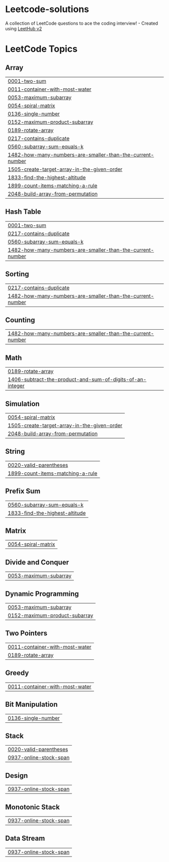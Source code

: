 # Leetcode-solutions
A collection of LeetCode questions to ace the coding interview! - Created using [LeetHub v2](https://github.com/arunbhardwaj/LeetHub-2.0)

<!---LeetCode Topics Start-->
# LeetCode Topics
## Array
|  |
| ------- |
| [0001-two-sum](https://github.com/yashvi-dev/Leetcode-solutions/tree/master/0001-two-sum) |
| [0011-container-with-most-water](https://github.com/yashvi-dev/Leetcode-solutions/tree/master/0011-container-with-most-water) |
| [0053-maximum-subarray](https://github.com/yashvi-dev/Leetcode-solutions/tree/master/0053-maximum-subarray) |
| [0054-spiral-matrix](https://github.com/yashvi-dev/Leetcode-solutions/tree/master/0054-spiral-matrix) |
| [0136-single-number](https://github.com/yashvi-dev/Leetcode-solutions/tree/master/0136-single-number) |
| [0152-maximum-product-subarray](https://github.com/yashvi-dev/Leetcode-solutions/tree/master/0152-maximum-product-subarray) |
| [0189-rotate-array](https://github.com/yashvi-dev/Leetcode-solutions/tree/master/0189-rotate-array) |
| [0217-contains-duplicate](https://github.com/yashvi-dev/Leetcode-solutions/tree/master/0217-contains-duplicate) |
| [0560-subarray-sum-equals-k](https://github.com/yashvi-dev/Leetcode-solutions/tree/master/0560-subarray-sum-equals-k) |
| [1482-how-many-numbers-are-smaller-than-the-current-number](https://github.com/yashvi-dev/Leetcode-solutions/tree/master/1482-how-many-numbers-are-smaller-than-the-current-number) |
| [1505-create-target-array-in-the-given-order](https://github.com/yashvi-dev/Leetcode-solutions/tree/master/1505-create-target-array-in-the-given-order) |
| [1833-find-the-highest-altitude](https://github.com/yashvi-dev/Leetcode-solutions/tree/master/1833-find-the-highest-altitude) |
| [1899-count-items-matching-a-rule](https://github.com/yashvi-dev/Leetcode-solutions/tree/master/1899-count-items-matching-a-rule) |
| [2048-build-array-from-permutation](https://github.com/yashvi-dev/Leetcode-solutions/tree/master/2048-build-array-from-permutation) |
## Hash Table
|  |
| ------- |
| [0001-two-sum](https://github.com/yashvi-dev/Leetcode-solutions/tree/master/0001-two-sum) |
| [0217-contains-duplicate](https://github.com/yashvi-dev/Leetcode-solutions/tree/master/0217-contains-duplicate) |
| [0560-subarray-sum-equals-k](https://github.com/yashvi-dev/Leetcode-solutions/tree/master/0560-subarray-sum-equals-k) |
| [1482-how-many-numbers-are-smaller-than-the-current-number](https://github.com/yashvi-dev/Leetcode-solutions/tree/master/1482-how-many-numbers-are-smaller-than-the-current-number) |
## Sorting
|  |
| ------- |
| [0217-contains-duplicate](https://github.com/yashvi-dev/Leetcode-solutions/tree/master/0217-contains-duplicate) |
| [1482-how-many-numbers-are-smaller-than-the-current-number](https://github.com/yashvi-dev/Leetcode-solutions/tree/master/1482-how-many-numbers-are-smaller-than-the-current-number) |
## Counting
|  |
| ------- |
| [1482-how-many-numbers-are-smaller-than-the-current-number](https://github.com/yashvi-dev/Leetcode-solutions/tree/master/1482-how-many-numbers-are-smaller-than-the-current-number) |
## Math
|  |
| ------- |
| [0189-rotate-array](https://github.com/yashvi-dev/Leetcode-solutions/tree/master/0189-rotate-array) |
| [1406-subtract-the-product-and-sum-of-digits-of-an-integer](https://github.com/yashvi-dev/Leetcode-solutions/tree/master/1406-subtract-the-product-and-sum-of-digits-of-an-integer) |
## Simulation
|  |
| ------- |
| [0054-spiral-matrix](https://github.com/yashvi-dev/Leetcode-solutions/tree/master/0054-spiral-matrix) |
| [1505-create-target-array-in-the-given-order](https://github.com/yashvi-dev/Leetcode-solutions/tree/master/1505-create-target-array-in-the-given-order) |
| [2048-build-array-from-permutation](https://github.com/yashvi-dev/Leetcode-solutions/tree/master/2048-build-array-from-permutation) |
## String
|  |
| ------- |
| [0020-valid-parentheses](https://github.com/yashvi-dev/Leetcode-solutions/tree/master/0020-valid-parentheses) |
| [1899-count-items-matching-a-rule](https://github.com/yashvi-dev/Leetcode-solutions/tree/master/1899-count-items-matching-a-rule) |
## Prefix Sum
|  |
| ------- |
| [0560-subarray-sum-equals-k](https://github.com/yashvi-dev/Leetcode-solutions/tree/master/0560-subarray-sum-equals-k) |
| [1833-find-the-highest-altitude](https://github.com/yashvi-dev/Leetcode-solutions/tree/master/1833-find-the-highest-altitude) |
## Matrix
|  |
| ------- |
| [0054-spiral-matrix](https://github.com/yashvi-dev/Leetcode-solutions/tree/master/0054-spiral-matrix) |
## Divide and Conquer
|  |
| ------- |
| [0053-maximum-subarray](https://github.com/yashvi-dev/Leetcode-solutions/tree/master/0053-maximum-subarray) |
## Dynamic Programming
|  |
| ------- |
| [0053-maximum-subarray](https://github.com/yashvi-dev/Leetcode-solutions/tree/master/0053-maximum-subarray) |
| [0152-maximum-product-subarray](https://github.com/yashvi-dev/Leetcode-solutions/tree/master/0152-maximum-product-subarray) |
## Two Pointers
|  |
| ------- |
| [0011-container-with-most-water](https://github.com/yashvi-dev/Leetcode-solutions/tree/master/0011-container-with-most-water) |
| [0189-rotate-array](https://github.com/yashvi-dev/Leetcode-solutions/tree/master/0189-rotate-array) |
## Greedy
|  |
| ------- |
| [0011-container-with-most-water](https://github.com/yashvi-dev/Leetcode-solutions/tree/master/0011-container-with-most-water) |
## Bit Manipulation
|  |
| ------- |
| [0136-single-number](https://github.com/yashvi-dev/Leetcode-solutions/tree/master/0136-single-number) |
## Stack
|  |
| ------- |
| [0020-valid-parentheses](https://github.com/yashvi-dev/Leetcode-solutions/tree/master/0020-valid-parentheses) |
| [0937-online-stock-span](https://github.com/yashvi-dev/Leetcode-solutions/tree/master/0937-online-stock-span) |
## Design
|  |
| ------- |
| [0937-online-stock-span](https://github.com/yashvi-dev/Leetcode-solutions/tree/master/0937-online-stock-span) |
## Monotonic Stack
|  |
| ------- |
| [0937-online-stock-span](https://github.com/yashvi-dev/Leetcode-solutions/tree/master/0937-online-stock-span) |
## Data Stream
|  |
| ------- |
| [0937-online-stock-span](https://github.com/yashvi-dev/Leetcode-solutions/tree/master/0937-online-stock-span) |
<!---LeetCode Topics End-->